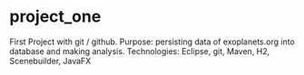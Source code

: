 # project_one
First Project with git / github. Purpose: persisting data of exoplanets.org into database and making analysis. Technologies: Eclipse, git, Maven, H2, Scenebuilder, JavaFX
